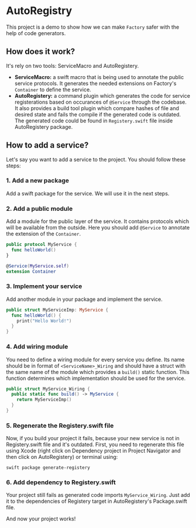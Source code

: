 # AutoRegistry

This project is a demo to show how we can make `Factory` safer with the help of code generators.

## How does it work?

It's rely on two tools: ServiceMacro and AutoRegistery.

- **ServiceMacro:** a swift macro that is being used to annotate the public service protocols.
  It generates the needed extensions on Factory's `Container` to define the service.
- **AutoRegistery:** a command plugin which generates the code for service registerations based on occurances of `@Service` through the codebase.
  It also provides a build tool plugin which compare hashes of file and desired state and fails the compile if the generated code is outdated.
  The generated code could be found in `Registery.swift` file inside AutoRegistery package.

## How to add a service?

Let's say you want to add a service to the project. You should follow these steps:

### 1. Add a new package

Add a swift package for the service. We will use it in the next steps.

### 2. Add a public module

Add a module for the public layer of the service. It contains protocols which will be available from the outside.
Here you should add `@Service` to annotate the extension of the `Container`.

```swift
public protocol MyService {
  func helloWorld()
}

@Service(MyService.self)
extension Container
```

### 3. Implement your service

Add another module in your package and implement the service.

```swift
public struct MyServiceImp: MyService {
  func helloWorld() {
    print("Hello World!")
  }
}
```

### 4. Add wiring module

You need to define a wiring module for every service you define. Its name should be in format of `<ServiceName>_Wiring`
and should have a struct with the same name of the module which provides a `build()` static function. This function determines
which implementation should be used for the service.

```swift
public struct MyService_Wiring {
  public static func build() -> MyService {
    return MyServiceImp()
  }
}
```

### 5. Regenerate the Registery.swift file

Now, if you build your project it fails, because your new service is not in Registery.swift file and it's outdated.
First, you need to regenerate this file using Xcode (right click on Dependency project in Project Navigator and then click on AutoRegistery)
or terminal using:

```
swift package generate-registery
```

### 6. Add dependency to Registery.swift

Your project still fails as generated code imports `MyService_Wiring`. 
Just add it to the dependencies of Registery target in AutoRegistery's Package.swift file.

And now your project works!

